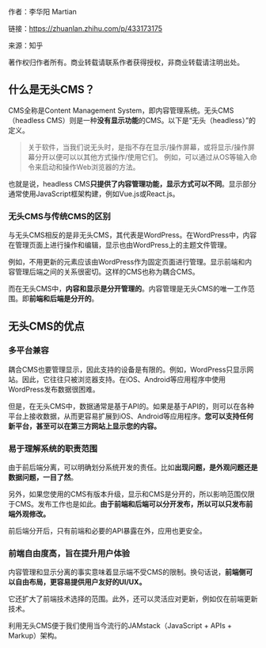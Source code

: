 作者：李华阳 Martian

链接：https://zhuanlan.zhihu.com/p/433173175

来源：知乎

著作权归作者所有。商业转载请联系作者获得授权，非商业转载请注明出处。

## 什么是无头CMS？

CMS全称是Content Management System，即内容管理系统。无头CMS（headless CMS）则是一种**没有显示功能**的CMS。以下是“无头（headless）”的定义。

> 关于软件，当我们说无头时，是指不存在显示/操作屏幕，或将显示/操作屏幕分开以便可以以其他方式操作/使用它们。 例如，可以通过从OS等输入命令来启动和操作Web浏览器的方法。

也就是说，headless CMS**只提供了内容管理功能，显示方式可以不同**。显示部分通常使用JavaScript框架构建，例如Vue.js或React.js。

### 无头CMS与传统CMS的区别

与无头CMS相反的是非无头CMS，其代表是WordPress。在WordPress中，内容在管理页面上进行操作和编辑，显示也由WordPress上的主题文件管理。

例如，不用更新的元素应该由WordPress作为固定页面进行管理。显示前端和内容管理后端之间的关系很密切。这样的CMS也称为耦合CMS。

而在无头CMS中，**内容和显示是分开管理的**。内容管理是无头CMS的唯一工作范围。即**前端和后端是分开的**。

## 无头CMS的优点

### 多平台兼容

耦合CMS也要管理显示，因此支持的设备是有限的。例如，WordPress只显示网站。因此，它往往只被浏览器支持。在iOS、Android等应用程序中使用WordPress发布数据很困难。

但是，在无头CMS中，数据通常是基于API的。如果是基于API的，则可以在各种平台上接收数据，从而更容易扩展到iOS、Android等应用程序。**您可以支持任何新平台，甚至可以在第三方网站上显示您的内容。**

### 易于理解系统的职责范围

由于前后端分离，可以明确划分系统开发的责任。比如**出现问题，是外观问题还是数据问题，一目了然**。

另外，如果您使用的CMS有版本升级，显示和CMS是分开的，所以影响范围仅限于CMS。发布工作也是如此。**由于前端和后端可以分开发布，所以可以只发布前端外观修改。**

前后端分开后，只有前端和必要的API暴露在外，应用也更安全。

### 前端自由度高，旨在提升用户体验

内容管理和显示分离的事实意味着显示端不受CMS的限制。换句话说，**前端侧可以自由布局，更容易提供用户友好的UI/UX。**

它还扩大了前端技术选择的范围。此外，还可以灵活应对更新，例如仅在前端更新技术。

利用无头CMS便于我们使用当今流行的JAMstack（JavaScript + APIs + Markup）架构。